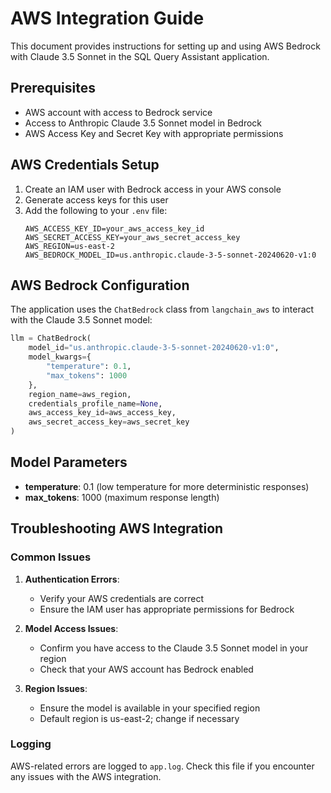 # AWS Integration Guide

This document provides instructions for setting up and using AWS Bedrock with Claude 3.5 Sonnet in the SQL Query Assistant application.

## Prerequisites

- AWS account with access to Bedrock service
- Access to Anthropic Claude 3.5 Sonnet model in Bedrock
- AWS Access Key and Secret Key with appropriate permissions

## AWS Credentials Setup

1. Create an IAM user with Bedrock access in your AWS console
2. Generate access keys for this user
3. Add the following to your `.env` file:
   ```
   AWS_ACCESS_KEY_ID=your_aws_access_key_id
   AWS_SECRET_ACCESS_KEY=your_aws_secret_access_key
   AWS_REGION=us-east-2
   AWS_BEDROCK_MODEL_ID=us.anthropic.claude-3-5-sonnet-20240620-v1:0
   ```

## AWS Bedrock Configuration

The application uses the `ChatBedrock` class from `langchain_aws` to interact with the Claude 3.5 Sonnet model:

```python
llm = ChatBedrock(
    model_id="us.anthropic.claude-3-5-sonnet-20240620-v1:0",
    model_kwargs={
        "temperature": 0.1,
        "max_tokens": 1000
    },
    region_name=aws_region,
    credentials_profile_name=None,
    aws_access_key_id=aws_access_key,
    aws_secret_access_key=aws_secret_key
)
```

## Model Parameters

- **temperature**: 0.1 (low temperature for more deterministic responses)
- **max_tokens**: 1000 (maximum response length)

## Troubleshooting AWS Integration

### Common Issues

1. **Authentication Errors**:
   - Verify your AWS credentials are correct
   - Ensure the IAM user has appropriate permissions for Bedrock

2. **Model Access Issues**:
   - Confirm you have access to the Claude 3.5 Sonnet model in your region
   - Check that your AWS account has Bedrock enabled

3. **Region Issues**:
   - Ensure the model is available in your specified region
   - Default region is us-east-2; change if necessary

### Logging

AWS-related errors are logged to `app.log`. Check this file if you encounter any issues with the AWS integration. 